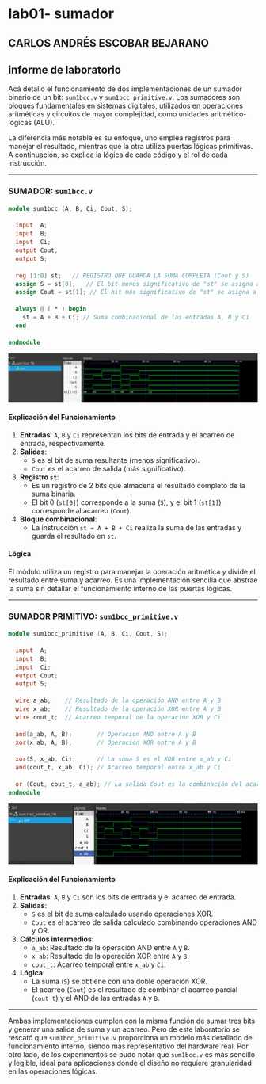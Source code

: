 # lab01- sumador 
## CARLOS ANDRÉS ESCOBAR BEJARANO

## informe de laboratorio

Acá detallo el funcionamiento de dos implementaciones de un sumador binario de un bit: `sum1bcc.v` y `sum1bcc_primitive.v`. Los sumadores son bloques fundamentales en sistemas digitales, utilizados en operaciones aritméticas y circuitos de mayor complejidad, como unidades aritmético-lógicas (ALU).

La diferencia más notable es su enfoque, uno emplea registros para manejar el resultado, mientras que la otra utiliza puertas lógicas primitivas. A continuación, se explica la lógica de cada código y el rol de cada instrucción.

---

### SUMADOR: `sum1bcc.v`
```verilog
module sum1bcc (A, B, Ci, Cout, S);

  input  A;
  input  B;
  input  Ci;
  output Cout;
  output S;

  reg [1:0] st;   // REGISTRO QUE GUARDA LA SUMA COMPLETA (Cout y S)
  assign S = st[0];   // El bit menos significativo de "st" se asigna a la salida S
  assign Cout = st[1]; // El bit más significativo de "st" se asigna a la salida Cout

  always @ ( * ) begin
  	st = A + B + Ci; // Suma combinacional de las entradas A, B y Ci
  end

endmodule
```
![Sumador](imagenes/Sum1normal.jpg)



#### Explicación del Funcionamiento
1. **Entradas**: `A`, `B` y `Ci` representan los bits de entrada y el acarreo de entrada, respectivamente.
2. **Salidas**: 
   - `S` es el bit de suma resultante (menos significativo).
   - `Cout` es el acarreo de salida (más significativo).
3. **Registro `st`**:
   - Es un registro de 2 bits que almacena el resultado completo de la suma binaria.
   - El bit 0 (`st[0]`) corresponde a la suma (`S`), y el bit 1 (`st[1]`) corresponde al acarreo (`Cout`).
4. **Bloque combinacional**:
   - La instrucción `st = A + B + Ci` realiza la suma de las entradas y guarda el resultado en `st`.

#### Lógica
El módulo utiliza un registro para manejar la operación aritmética y divide el resultado entre suma y acarreo. Es una implementación sencilla que abstrae la suma sin detallar el funcionamiento interno de las puertas lógicas.

---

### SUMADOR PRIMITIVO: `sum1bcc_primitive.v`
```verilog
module sum1bcc_primitive (A, B, Ci, Cout, S);

  input  A;
  input  B;
  input  Ci;
  output Cout;
  output S;

  wire a_ab;    // Resultado de la operación AND entre A y B
  wire x_ab;    // Resultado de la operación XOR entre A y B
  wire cout_t;  // Acarreo temporal de la operación XOR y Ci

  and(a_ab, A, B);       // Operación AND entre A y B
  xor(x_ab, A, B);       // Operación XOR entre A y B

  xor(S, x_ab, Ci);      // La suma S es el XOR entre x_ab y Ci
  and(cout_t, x_ab, Ci); // Acarreo temporal entre x_ab y Ci

  or (Cout, cout_t, a_ab); // La salida Cout es la combinación del acarreo temporal y a_ab
endmodule
```
![Sumador Primitivo](imagenes/Sum1Primitivo.jpg)



#### Explicación del Funcionamiento
1. **Entradas**: `A`, `B` y `Ci` son los bits de entrada y el acarreo de entrada.
2. **Salidas**:
   - `S` es el bit de suma calculado usando operaciones XOR.
   - `Cout` es el acarreo de salida calculado combinando operaciones AND y OR.
3. **Cálculos intermedios**:
   - `a_ab`: Resultado de la operación AND entre `A` y `B`.
   - `x_ab`: Resultado de la operación XOR entre `A` y `B`.
   - `cout_t`: Acarreo temporal entre `x_ab` y `Ci`.
4. **Lógica**:
   - La suma (`S`) se obtiene con una doble operación XOR.
   - El acarreo (`Cout`) es el resultado de combinar el acarreo parcial (`cout_t`) y el AND de las entradas `A` y `B`.

---

Ambas implementaciones cumplen con la misma función de sumar tres bits y generar una salida de suma y un acarreo. Pero de este laboratorio se rescató que `sum1bcc_primitive.v` proporciona un modelo más detallado del funcionamiento interno, siendo más representativo del hardware real. Por otro lado, de los experimentos se pudo notar que `sum1bcc.v` es más sencillo y legible, ideal para aplicaciones donde el diseño no requiere granularidad en las operaciones lógicas.






